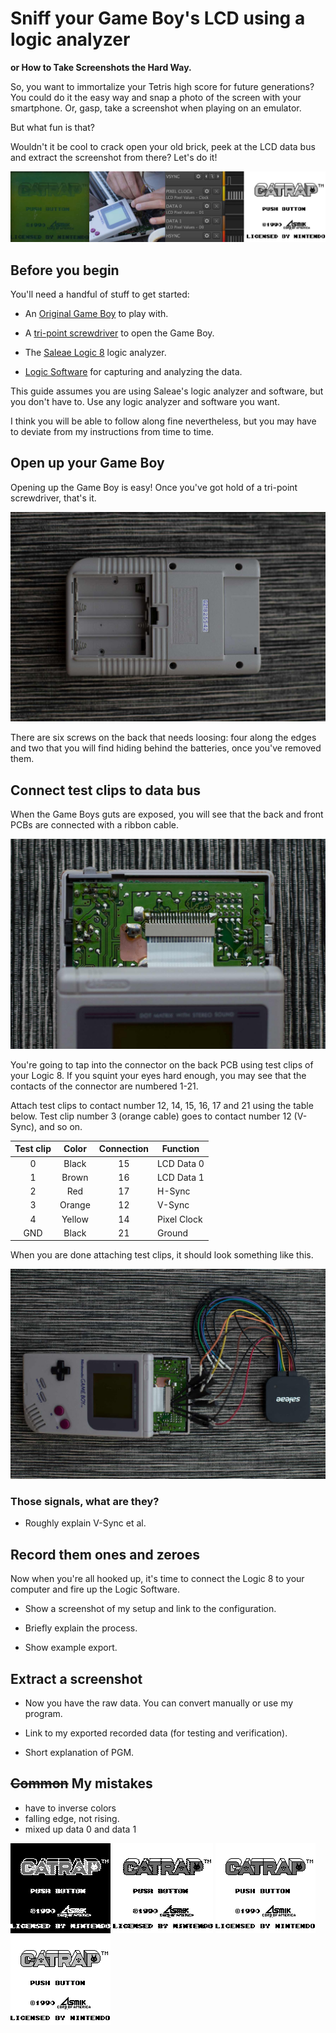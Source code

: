 # Sniff your Game Boy's LCD using a logic analyzer

**or How to Take Screenshots the Hard Way.**

So, you want to immortalize your Tetris high score for future generations? You could do it the easy way and snap a photo of the screen with your smartphone. Or, gasp, take a screenshot when playing on an emulator.

But what fun is that?

Wouldn't it be cool to crack open your old brick, peek at the LCD data bus and extract the screenshot from there? Let's do it!

![](images/intro.jpg)

## Before you begin

You'll need a handful of stuff to get started:

* An [Original Game Boy][dmg] to play with.

* A [tri-point screwdriver][screwdriver] to open the Game Boy.

* The [Saleae Logic 8][saleae] logic analyzer.

* [Logic Software][logic] for capturing and analyzing the data.

This guide assumes you are using Saleae's logic analyzer and software, but you don't have to. Use any logic analyzer and software you want.

I think you will be able to follow along fine nevertheless, but you may have to deviate from my instructions from time to time.

## Open up your Game Boy

Opening up the Game Boy is easy! Once you've got hold of a tri-point screwdriver, that's it.

![](images/screws.jpg)

There are six screws on the back that needs loosing: four along the edges and two that you will find hiding behind the batteries, once you've removed them.

## Connect test clips to data bus

When the Game Boys guts are exposed, you will see that the back and front PCBs are connected with a ribbon cable.

![](images/connections.jpg)

You're going to tap into the connector on the back PCB using test clips of your Logic 8. If you squint your eyes hard enough, you may see that the contacts of the connector are numbered 1-21.

Attach test clips to contact number 12, 14, 15, 16, 17 and 21 using the table below. Test clip number 3 (orange cable) goes to contact number 12 (V-Sync), and so on.

| Test clip |  Color | Connection | Function    |
|:---------:|:------:|:----------:|-------------|
| 0         | Black  | 15         | LCD Data 0  |
| 1         | Brown  | 16         | LCD Data 1  |
| 2         | Red    | 17         | H-Sync      |
| 3         | Orange | 12         | V-Sync      |
| 4         | Yellow | 14         | Pixel Clock |
| GND       | Black  | 21         | Ground      |

When you are done attaching test clips, it should look something like this.

![](images/test-clips.jpg)

### Those signals, what are they?

* Roughly explain V-Sync et al.

## Record them ones and zeroes

Now when you're all hooked up, it's time to connect the Logic 8 to your computer and fire up the Logic Software.

* Show a screenshot of my setup and link to the configuration.

* Briefly explain the process.

* Show example export.

## Extract a screenshot

* Now you have the raw data. You can convert manually or use my program.

* Link to my exported recorded data (for testing and verification).

* Short explanation of PGM.

## ~~Common~~ My  mistakes

* have to inverse colors
* falling edge, not rising.
* mixed up data 0 and data 1

<img src="images/attempt-1.png" width="160" alt="" />

<img src="images/attempt-2.png" width="160" alt="" />

<img src="images/attempt-3.png" width="160" alt="" />

<img src="images/attempt-4.png" width="160" alt="" />

[dmg]: https://en.wikipedia.org/wiki/Game_Boy
[screwdriver]: https://en.wikipedia.org/wiki/List_of_screw_drives#Tri-point
[saleae]: https://www.saleae.com
[logic]: https://www.saleae.com/downloads
